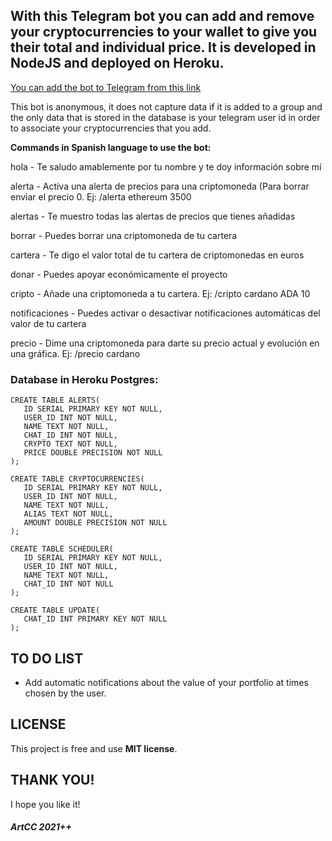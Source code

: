 ## With this Telegram bot you can add and remove your cryptocurrencies to your wallet to give you their total and individual price. It is developed in NodeJS and deployed on Heroku.

[You can add the bot to Telegram from this link](https://t.me/artcc_cryptoinfobot)

This bot is anonymous, it does not capture data if it is added to a group and the only data that is stored in the database is your telegram user id in order to associate your cryptocurrencies that you add.

<p><strong>Commands in Spanish language to use the bot:</p></strong>

<p>hola - Te saludo amablemente por tu nombre y te doy información sobre mí</p>
<p>alerta - Activa una alerta de precios para una criptomoneda (Para borrar enviar el precio 0. Ej: /alerta ethereum 3500</p>
<p>alertas - Te muestro todas las alertas de precios que tienes añadidas</p>
<p>borrar - Puedes borrar una criptomoneda de tu cartera</p>
<p>cartera - Te digo el valor total de tu cartera de criptomonedas en euros</p>
<p>donar - Puedes apoyar económicamente el proyecto</p>
<p>cripto - Añade una criptomoneda a tu cartera. Ej: /cripto cardano ADA 10</p>
<p>notificaciones - Puedes activar o desactivar notificaciones automáticas del valor de tu cartera</p>
<p>precio - Dime una criptomoneda para darte su precio actual y evolución en una gráfica. Ej: /precio cardano</p>

### Database in Heroku Postgres:

```
CREATE TABLE ALERTS(
   ID SERIAL PRIMARY KEY NOT NULL,
   USER_ID INT NOT NULL,
   NAME TEXT NOT NULL,
   CHAT_ID INT NOT NULL,
   CRYPTO TEXT NOT NULL,
   PRICE DOUBLE PRECISION NOT NULL
);
```

```
CREATE TABLE CRYPTOCURRENCIES(
   ID SERIAL PRIMARY KEY NOT NULL,
   USER_ID INT NOT NULL,
   NAME TEXT NOT NULL,
   ALIAS TEXT NOT NULL,
   AMOUNT DOUBLE PRECISION NOT NULL
);
```

```
CREATE TABLE SCHEDULER(
   ID SERIAL PRIMARY KEY NOT NULL,
   USER_ID INT NOT NULL,
   NAME TEXT NOT NULL,
   CHAT_ID INT NOT NULL
);
```

```
CREATE TABLE UPDATE(
   CHAT_ID INT PRIMARY KEY NOT NULL
);
```

## TO DO LIST
<ul>
  <li>Add automatic notifications about the value of your portfolio at times chosen by the user.</li>
</ul>

## LICENSE

This project is free and use <b>MIT license</b>.

## THANK YOU!

I hope you like it!

##### ArtCC 2021++